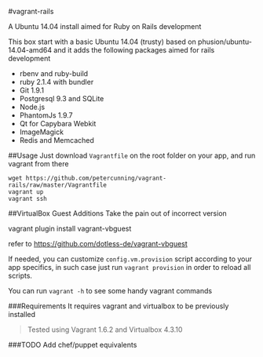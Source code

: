 #vagrant-rails

A Ubuntu 14.04 install aimed for Ruby on Rails development

This box start with a basic Ubuntu 14.04 (trusty) based on phusion/ubuntu-14.04-amd64 and it adds the following packages aimed for rails development

- rbenv and ruby-build
- ruby 2.1.4 with bundler
- Git 1.9.1
- Postgresql 9.3 and SQLite
- Node.js
- PhantomJs 1.9.7
- Qt for Capybara Webkit
- ImageMagick
- Redis and Memcached

##Usage
Just download `Vagrantfile` on the root folder on your app, and run vagrant from there
```shell
wget https://github.com/petercunning/vagrant-rails/raw/master/Vagrantfile
vagrant up
vagrant ssh
```
##VirtualBox Guest Additions 
Take the pain out of incorrect version 

vagrant plugin install vagrant-vbguest

refer to https://github.com/dotless-de/vagrant-vbguest


If needed, you can customize `config.vm.provision` script according to your app specifics, in such case just run `vagrant provision` in order to reload all scripts.

You can run `vagrant -h` to see some handy vagrant commands

###Requirements
It requires vagrant and virtualbox to be previously installed

>Tested using Vagrant 1.6.2 and Virtualbox 4.3.10

###TODO
Add chef/puppet equivalents

